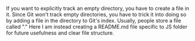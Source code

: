 If you want to explicitly track an empty directory, you have to create a file in it. Since Git won't track empty directories, you have to trick it into doing so by adding a file in the directory to Git's index. Usually, people store a file called "." Here I am instead creating a README.md file specific to JS folder for future usefulness and clear file structure.
